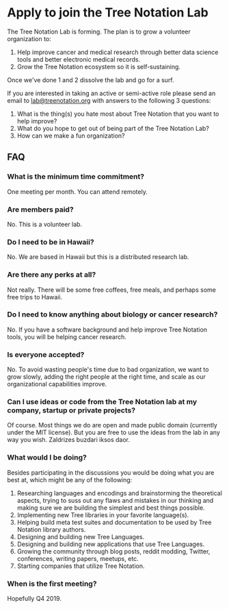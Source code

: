 # Apply to join the Tree Notation Lab

The Tree Notation Lab is forming. The plan is to grow a volunteer organization to:

1. Help improve cancer and medical research through better data science tools and better electronic medical records.
2. Grow the Tree Notation ecosystem so it is self-sustaining.

Once we've done 1 and 2 dissolve the lab and go for a surf.

If you are interested in taking an active or semi-active role please send an email to [lab@treenotation.org](mailto:lab@treenotation.org) with answers to the following 3 questions:

1. What is the thing(s) you hate most about Tree Notation that you want to help improve?
2. What do you hope to get out of being part of the Tree Notation Lab?
3. How can we make a fun organization?

## FAQ

### What is the minimum time commitment?

One meeting per month. You can attend remotely.

### Are members paid?

No. This is a volunteer lab.

### Do I need to be in Hawaii?

No. We are based in Hawaii but this is a distributed research lab.

### Are there any perks at all?

Not really. There will be some free coffees, free meals, and perhaps some free trips to Hawaii.

### Do I need to know anything about biology or cancer research?

No. If you have a software background and help improve Tree Notation tools, you will be helping cancer research.

### Is everyone accepted?

No. To avoid wasting people's time due to bad organization, we want to grow slowly, adding the right people at the right time, and scale as our organizational capabilities improve.

### Can I use ideas or code from the Tree Notation lab at my company, startup or private projects?

Of course. Most things we do are open and made public domain (currently under the MIT license). But you are free to use the ideas from the lab in any way you wish. Zaldrizes buzdari iksos daor.

### What would I be doing?

Besides participating in the discussions you would be doing what you are best at, which might be any of the following:

1. Researching languages and encodings and brainstorming the theoretical aspects, trying to suss out any flaws and mistakes in our thinking and making sure we are building the simplest and best things possible.
2. Implementing new Tree libraries in your favorite language(s).
3. Helping build meta test suites and documentation to be used by Tree Notation library authors.
4. Designing and building new Tree Languages.
5. Designing and building new applications that use Tree Languages.
6. Growing the community through blog posts, reddit modding, Twitter, conferences, writing papers, meetups, etc.
7. Starting companies that utilize Tree Notation.

### When is the first meeting?

Hopefully Q4 2019.
